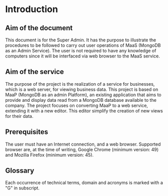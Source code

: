 # Introduction
## Aim of the document
This document is for the Super Admin. It has the purpose to illustrate the procedures to be followed to carry out user operations of MaaS (MongoDB as an Admin Service). The user is not required to have any knowledge of computers since it will be interfaced via web browser to the MaaS service.

## Aim of the service
The purpose of the project is the realization of a service for businesses, which is a web server, for viewing business data. This project is based on MaaP (MongoDB as an admin Platform), an existing application that aims to provide and display data read from a MongoDB database available to the company. The project focuses on converting MaaP to a web service, extending it with a new editor. This editor simplify the creation of new views for their data.

## Prerequisites
The user must have an Internet connection, and a web browser. Supported browser are, at the time of writing, Google Chrome (minimum version: 49) and Mozilla Firefox (minimum version: 45).

## Glossary
Each occurrence of technical terms, domain and acronyms is marked with a "G" in subscript.




